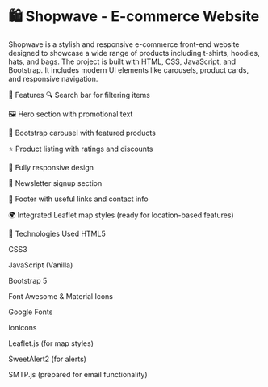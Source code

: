 # 🛍️ Shopwave - E-commerce Website

Shopwave is a stylish and responsive e-commerce front-end website designed to showcase a wide range of products including t-shirts, hoodies, hats, and bags. The project is built with HTML, CSS, JavaScript, and Bootstrap. It includes modern UI elements like carousels, product cards, and responsive navigation.

🚀 Features
🔍 Search bar for filtering items

🖼️ Hero section with promotional text

🎠 Bootstrap carousel with featured products

⭐ Product listing with ratings and discounts

📱 Fully responsive design

📩 Newsletter signup section

🔗 Footer with useful links and contact info

🌍 Integrated Leaflet map styles (ready for location-based features)

🧰 Technologies Used
HTML5

CSS3

JavaScript (Vanilla)

Bootstrap 5

Font Awesome & Material Icons

Google Fonts

Ionicons

Leaflet.js (for map styles)

SweetAlert2 (for alerts)

SMTP.js (prepared for email functionality)
